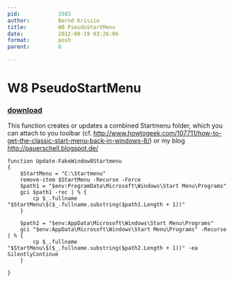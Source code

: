 ```yaml
---
pid:            3583
author:         Bernd Kriszio
title:          W8 PseudoStartMenu
date:           2012-08-19 03:26:06
format:         posh
parent:         0

---
```


# W8 PseudoStartMenu

### [download](//scripts/3583.ps1)

This function creates or updates a combined Startmenu folder, which you can attach to you toolbar (cf. http://www.howtogeek.com/107711/how-to-get-the-classic-start-menu-back-in-windows-8/) or my blog http://pauerschell.blogspot.de/

```posh
function Update-FakeWindow8Startmenu
{
    $StartMenu = "C:\Startmenu"
    remove-item $StartMenu -Recurse -Force
    $path1 = "$env:ProgramData\Microsoft\Windows\Start Menu\Programs"
    gci $path1 -rec | % {
        cp $_.fullname     "$StartMenu\$($_.fullname.substring($path1.Length + 1))"
    }

    $path2 = "$env:AppData\Microsoft\Windows\Start Menu\Programs"
    gci "$env:AppData\Microsoft\Windows\Start Menu\Programs" -Recurse | % {
        cp $_.fullname  "$StartMenu\$($_.fullname.substring($path2.Length + 1))" -ea SilentlyContinue
    }

}

```

